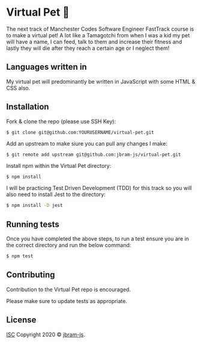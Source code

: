 # Virtual Pet 🐶

The next track of Manchester Codes Software Engineer FastTrack course is to make a virtual pet! A lot like a Tamagotchi from when I was a kid my pet will have a name, I can feed, talk to them and increase their fitness and lastly they will die after they reach a certain age or I neglect them!

## Languages written in

My virtual pet will predominantly be written in JavaScript with some HTML & CSS also. 

## Installation

Fork & clone the repo (please use SSH Key):

```
$ git clone git@github.com:YOURUSERNAME/virtual-pet.git
```

Add an upstream to make siure you can pull any changes I make:

```
$ git remote add upstream git@github.com:jbram-js/virtual-pet.git
```
Install npm within the Virtual Pet directory:

```bash
$ npm install
```

I will be practicing Test Driven Development (TDD) for this track so you will also need to install Jest to the directory:

```bash 
$ npm install -D jest
```

## Running tests

Once you have completed the above steps, to run a test ensure you are in the correct directory and run the below command:

```bash
$ npm test
```

## Contributing
Contribution to the Virtual Pet repo is encouraged. 

Please make sure to update tests as appropriate.

## License
[ISC](https://choosealicense.com/licenses/isc/)
Copyright 2020 © <a href="https://github.com/jbram-js">jbram-js</a>.